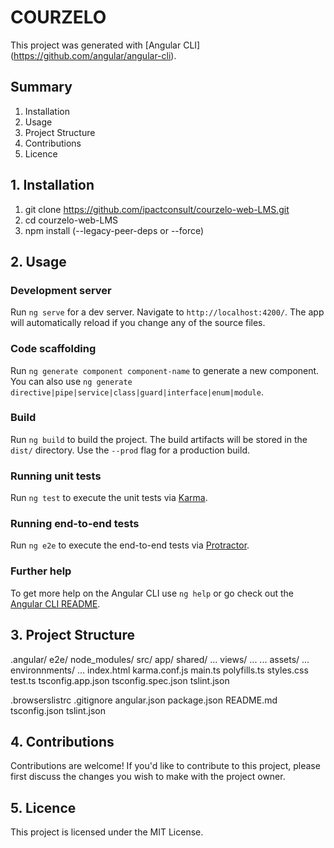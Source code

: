 # COURZELO

This project was generated with [Angular CLI] (https://github.com/angular/angular-cli).

## Summary

1. Installation
2. Usage
3. Project Structure
4. Contributions
5. Licence

## 1. Installation

1. git clone https://github.com/ipactconsult/courzelo-web-LMS.git
2. cd courzelo-web-LMS
3. npm install (--legacy-peer-deps or --force)

## 2. Usage

### Development server

Run `ng serve` for a dev server. Navigate to `http://localhost:4200/`. The app will automatically reload if you change any of the source files.

### Code scaffolding

Run `ng generate component component-name` to generate a new component. You can also use `ng generate directive|pipe|service|class|guard|interface|enum|module`.

### Build

Run `ng build` to build the project. The build artifacts will be stored in the `dist/` directory. Use the `--prod` flag for a production build.

### Running unit tests

Run `ng test` to execute the unit tests via [Karma](https://karma-runner.github.io).

### Running end-to-end tests

Run `ng e2e` to execute the end-to-end tests via [Protractor](http://www.protractortest.org/).

### Further help

To get more help on the Angular CLI use `ng help` or go check out the [Angular CLI README](https://github.com/angular/angular-cli/blob/master/README.md).

## 3. Project Structure

.angular/
e2e/
node_modules/
src/
    app/
        shared/
            ...
        views/
            ...
        ...
    assets/
        ...
    environnments/
        ...
    index.html
    karma.conf.js
    main.ts
    polyfills.ts
    styles.css
    test.ts
    tsconfig.app.json
    tsconfig.spec.json
    tslint.json
    
.browserslistrc
.gitignore
angular.json
package.json
README.md
tsconfig.json
tslint.json

## 4. Contributions

Contributions are welcome! If you'd like to contribute to this project, please first discuss the changes you wish to make with the project owner.

## 5. Licence

This project is licensed under the MIT License.




